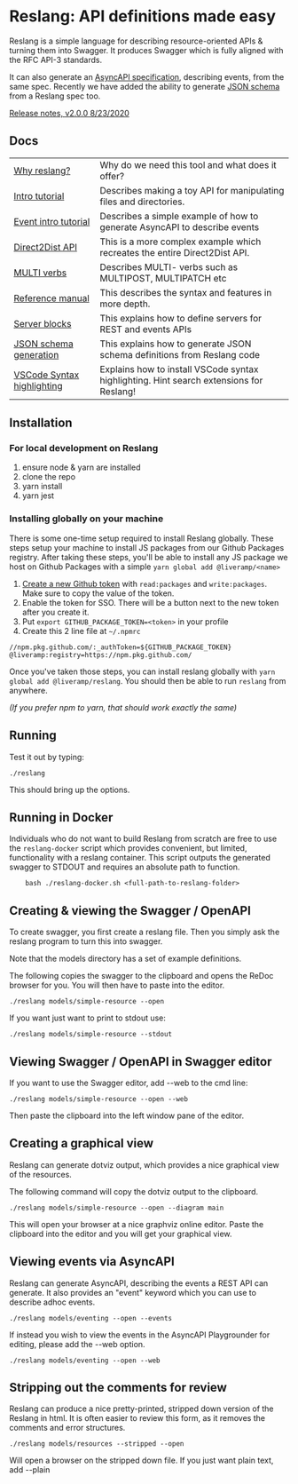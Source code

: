 # Reslang: API definitions made easy

Reslang is a simple language for describing resource-oriented APIs & turning them into Swagger. It produces Swagger which is fully aligned with the RFC API-3 standards.

It can also generate an [AsyncAPI specification](https://www.asyncapi.com/), describing events, from the same spec. Recently we have added the ability to generate [JSON schema](https://json-schema.org/) from a Reslang spec too.

[Release notes, v2.0.0 8/23/2020](./docs/releases.md)

## Docs

|                                                      |                                                                                         |
| ---------------------------------------------------- | --------------------------------------------------------------------------------------- |
| [Why reslang?](./docs/why.md)                        | Why do we need this tool and what does it offer?                                        |
| [Intro tutorial](./docs/intro.md)                    | Describes making a toy API for manipulating files and directories.                      |
| [Event intro tutorial](./docs/intro-events.md)       | Describes a simple example of how to generate AsyncAPI to describe events               |
| [Direct2Dist API](./docs/direct2dist-explanation.md) | This is a more complex example which recreates the entire Direct2Dist API.              |
| [MULTI verbs](./docs/multi.md)                       | Describes MULTI- verbs such as MULTIPOST, MULTIPATCH etc                                |
| [Reference manual](./docs/reference.md)              | This describes the syntax and features in more depth.                                   |
| [Server blocks](./docs/server-blocks.md)             | This explains how to define servers for REST and events APIs                            |
| [JSON schema generation](./docs/jsonschema.md)       | This explains how to generate JSON schema definitions from Reslang code                 |
| [VSCode Syntax highlighting](./vscode/README.md)     | Explains how to install VSCode syntax highlighting. Hint search extensions for Reslang! |

## Installation

### For local development on Reslang

1. ensure node & yarn are installed
2. clone the repo
3. yarn install
4. yarn jest

### Installing globally on your machine

There is some one-time setup required to install Reslang globally. These steps setup your machine to install JS packages from our Github Packages registry. After taking these steps, you'll be able to install any JS package we host on Github Packages with a simple `yarn global add @liveramp/<name>`

1. [Create a new Github token](https://github.com/settings/tokens/new) with `read:packages` and `write:packages`. Make sure to copy the value of the token.
2. Enable the token for SSO. There will be a button next to the new token after you create it.
3. Put `export GITHUB_PACKAGE_TOKEN=<token>` in your profile
4. Create this 2 line file at `~/.npmrc`

```
//npm.pkg.github.com/:_authToken=${GITHUB_PACKAGE_TOKEN}
@liveramp:registry=https://npm.pkg.github.com/
```

Once you've taken those steps, you can install reslang globally with `yarn global add @liveramp/reslang`. You should then be able to run `reslang` from anywhere.

_(If you prefer npm to yarn, that should work exactly the same)_

## Running

Test it out by typing:

    ./reslang

This should bring up the options.

## Running in Docker

Individuals who do not want to build Reslang from scratch are free to use the `reslang-docker` script which provides convenient, but limited, functionality with a reslang container.
This script outputs the generated swagger to STDOUT and requires an absolute path to function.

```
    bash ./reslang-docker.sh <full-path-to-reslang-folder>
```

## Creating & viewing the Swagger / OpenAPI

To create swagger, you first create a reslang file. Then you simply ask the reslang program to turn this into swagger.

Note that the models directory has a set of example definitions.

The following copies the swagger to the clipboard and opens the ReDoc browser for you. You will then have to paste into the editor.

    ./reslang models/simple-resource --open

If you want just want to print to stdout use:

    ./reslang models/simple-resource --stdout

## Viewing Swagger / OpenAPI in Swagger editor

If you want to use the Swagger editor, add --web to the cmd line:

    ./reslang models/simple-resource --open --web

Then paste the clipboard into the left window pane of the editor.

## Creating a graphical view

Reslang can generate dotviz output, which provides a nice graphical view of the resources.

The following command will copy the dotviz output to the clipboard.

    ./reslang models/simple-resource --open --diagram main

This will open your browser at a nice graphviz online editor. Paste the clipboard into the editor and you will get your graphical view.

## Viewing events via AsyncAPI

Reslang can generate AsyncAPI, describing the events a REST API can generate. It also provides an "event" keyword which you can use to describe adhoc events.

    ./reslang models/eventing --open --events

If instead you wish to view the events in the AsyncAPI Playgrounder for editing, please add the --web option.

    ./reslang models/eventing --open --web

## Stripping out the comments for review

Reslang can produce a nice pretty-printed, stripped down version of the Reslang in html. It is often easier to review this form, as it removes the comments and error structures.

    ./reslang models/resources --stripped --open

Will open a browser on the stripped down file. If you just want plain text, add --plain
